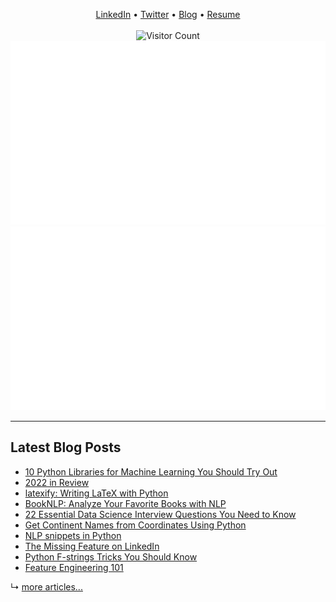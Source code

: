 <p align="center">
	<a href=https://www.linkedin.com/in/benedictneo />LinkedIn</a> • 
	<a href=https://twitter.com/benthecoder1 />Twitter</a> • 
	<a href=https://benedictxneo.medium.com />Blog</a> • 
	<a href=https://benthecoder.github.io/resume/Benedict_Neo_Resume.pdf />Resume</a>
	<br>
	<br>
	<img src="https://profile-counter.glitch.me/{benthecoder}/count.svg" alt="Visitor Count" />
	<br>
	<img src="https://github.com/benthecoder/stats/blob/generated/overview-dark.svg"/>
	<br>
	<img src="https://github.com/benthecoder/stats/blob/generated/languages-dark.svg"/>
</p>

---
<!-- 
 -->
<!--  source: https://github.com/jstrieb/github-stats  -->

<!-- 
## 📚 Books I want to read for 2022 

- [ISLR](https://hastie.su.domains/ISLR2/ISLRv2_website.pdf)
- [Forecasting: Principles and Practice (3rd ed)](https://otexts.com/fpp3/)
- [Data Science for Business](https://book.akij.net/eBooks/2018/May/5aef50939a868/Data_Science_for_Bus.pdf)
- [100 page ml](http://ema.cri-info.cm/wp-content/uploads/2019/07/2019BurkovTheHundred-pageMachineLearning.pdf)
- [Designing Data-Intensive Applications](https://tinyurl.com/yee77mtv)
- [Math for Machine Learning](https://www.tinyurl.com/math4ml)
- [Deep Learning with PyTorch](https://pytorch.org/assets/deep-learning/Deep-Learning-with-PyTorch.pdf)
- [Interpretable Machine Learning](https://christophm.github.io/interpretable-ml-book/)
- [Tidy Modeling with R](https://www.tmwr.org/)
- [R4ds](https://r4ds.had.co.nz/) -->


## Latest Blog Posts

<!-- BLOG-POST-LIST:START -->
- [10 Python Libraries for Machine Learning You Should Try Out](https://medium.com/bitgrit-data-science-publication/10-python-libraries-for-machine-learning-you-should-try-out-f24cca774def?source=rss-9a24cc840494------2)
- [2022 in Review](https://benedictxneo.medium.com/2022-in-review-d658c9a5be49?source=rss-9a24cc840494------2)
- [latexify: Writing LaTeX with Python](https://medium.com/bitgrit-data-science-publication/latexify-writing-latex-with-python-6c0fa4b2e9d5?source=rss-9a24cc840494------2)
- [BookNLP: Analyze Your Favorite Books with NLP](https://medium.com/bitgrit-data-science-publication/booknlp-analyze-your-favorite-books-with-nlp-606367aa0930?source=rss-9a24cc840494------2)
- [22 Essential Data Science Interview Questions You Need to Know](https://medium.com/bitgrit-data-science-publication/22-essential-data-science-interview-questions-you-need-to-know-258789aa4e64?source=rss-9a24cc840494------2)
- [Get Continent Names from Coordinates Using Python](https://medium.com/bitgrit-data-science-publication/get-continent-names-from-coordinates-using-python-8560cdcfdfbb?source=rss-9a24cc840494------2)
- [NLP snippets in Python](https://medium.com/bitgrit-data-science-publication/nlp-snippets-in-python-90ac29ffaea0?source=rss-9a24cc840494------2)
- [The Missing Feature on LinkedIn](https://medium.com/bitgrit-data-science-publication/the-missing-feature-on-linkedin-160682a8ccc1?source=rss-9a24cc840494------2)
- [Python F-strings Tricks You Should Know](https://medium.com/bitgrit-data-science-publication/python-f-strings-tricks-you-should-know-7ce094a25d43?source=rss-9a24cc840494------2)
- [Feature Engineering 101](https://medium.com/bitgrit-data-science-publication/feature-engineering-101-1360af860389?source=rss-9a24cc840494------2)
<!-- BLOG-POST-LIST:END -->

↳ [more articles...](https://benedictxneo.medium.com/)



